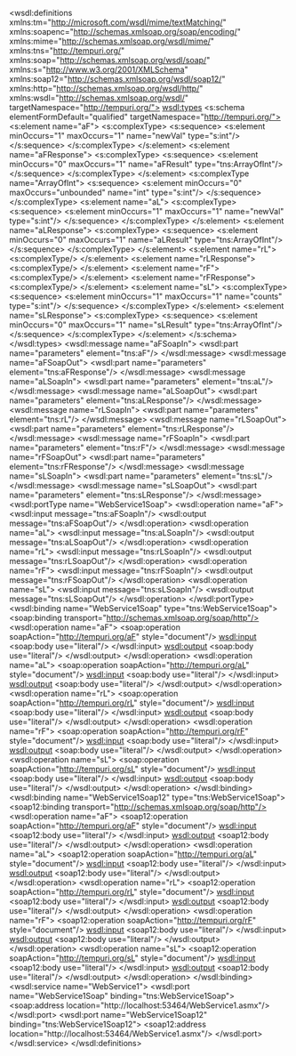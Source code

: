 <wsdl:definitions xmlns:tm="http://microsoft.com/wsdl/mime/textMatching/" xmlns:soapenc="http://schemas.xmlsoap.org/soap/encoding/" xmlns:mime="http://schemas.xmlsoap.org/wsdl/mime/" xmlns:tns="http://tempuri.org/" xmlns:soap="http://schemas.xmlsoap.org/wsdl/soap/" xmlns:s="http://www.w3.org/2001/XMLSchema" xmlns:soap12="http://schemas.xmlsoap.org/wsdl/soap12/" xmlns:http="http://schemas.xmlsoap.org/wsdl/http/" xmlns:wsdl="http://schemas.xmlsoap.org/wsdl/" targetNamespace="http://tempuri.org/">
<wsdl:types>
<s:schema elementFormDefault="qualified" targetNamespace="http://tempuri.org/">
<s:element name="aF">
<s:complexType>
<s:sequence>
<s:element minOccurs="1" maxOccurs="1" name="newVal" type="s:int"/>
</s:sequence>
</s:complexType>
</s:element>
<s:element name="aFResponse">
<s:complexType>
<s:sequence>
<s:element minOccurs="0" maxOccurs="1" name="aFResult" type="tns:ArrayOfInt"/>
</s:sequence>
</s:complexType>
</s:element>
<s:complexType name="ArrayOfInt">
<s:sequence>
<s:element minOccurs="0" maxOccurs="unbounded" name="int" type="s:int"/>
</s:sequence>
</s:complexType>
<s:element name="aL">
<s:complexType>
<s:sequence>
<s:element minOccurs="1" maxOccurs="1" name="newVal" type="s:int"/>
</s:sequence>
</s:complexType>
</s:element>
<s:element name="aLResponse">
<s:complexType>
<s:sequence>
<s:element minOccurs="0" maxOccurs="1" name="aLResult" type="tns:ArrayOfInt"/>
</s:sequence>
</s:complexType>
</s:element>
<s:element name="rL">
<s:complexType/>
</s:element>
<s:element name="rLResponse">
<s:complexType/>
</s:element>
<s:element name="rF">
<s:complexType/>
</s:element>
<s:element name="rFResponse">
<s:complexType/>
</s:element>
<s:element name="sL">
<s:complexType>
<s:sequence>
<s:element minOccurs="1" maxOccurs="1" name="counts" type="s:int"/>
</s:sequence>
</s:complexType>
</s:element>
<s:element name="sLResponse">
<s:complexType>
<s:sequence>
<s:element minOccurs="0" maxOccurs="1" name="sLResult" type="tns:ArrayOfInt"/>
</s:sequence>
</s:complexType>
</s:element>
</s:schema>
</wsdl:types>
<wsdl:message name="aFSoapIn">
<wsdl:part name="parameters" element="tns:aF"/>
</wsdl:message>
<wsdl:message name="aFSoapOut">
<wsdl:part name="parameters" element="tns:aFResponse"/>
</wsdl:message>
<wsdl:message name="aLSoapIn">
<wsdl:part name="parameters" element="tns:aL"/>
</wsdl:message>
<wsdl:message name="aLSoapOut">
<wsdl:part name="parameters" element="tns:aLResponse"/>
</wsdl:message>
<wsdl:message name="rLSoapIn">
<wsdl:part name="parameters" element="tns:rL"/>
</wsdl:message>
<wsdl:message name="rLSoapOut">
<wsdl:part name="parameters" element="tns:rLResponse"/>
</wsdl:message>
<wsdl:message name="rFSoapIn">
<wsdl:part name="parameters" element="tns:rF"/>
</wsdl:message>
<wsdl:message name="rFSoapOut">
<wsdl:part name="parameters" element="tns:rFResponse"/>
</wsdl:message>
<wsdl:message name="sLSoapIn">
<wsdl:part name="parameters" element="tns:sL"/>
</wsdl:message>
<wsdl:message name="sLSoapOut">
<wsdl:part name="parameters" element="tns:sLResponse"/>
</wsdl:message>
<wsdl:portType name="WebService1Soap">
<wsdl:operation name="aF">
<wsdl:input message="tns:aFSoapIn"/>
<wsdl:output message="tns:aFSoapOut"/>
</wsdl:operation>
<wsdl:operation name="aL">
<wsdl:input message="tns:aLSoapIn"/>
<wsdl:output message="tns:aLSoapOut"/>
</wsdl:operation>
<wsdl:operation name="rL">
<wsdl:input message="tns:rLSoapIn"/>
<wsdl:output message="tns:rLSoapOut"/>
</wsdl:operation>
<wsdl:operation name="rF">
<wsdl:input message="tns:rFSoapIn"/>
<wsdl:output message="tns:rFSoapOut"/>
</wsdl:operation>
<wsdl:operation name="sL">
<wsdl:input message="tns:sLSoapIn"/>
<wsdl:output message="tns:sLSoapOut"/>
</wsdl:operation>
</wsdl:portType>
<wsdl:binding name="WebService1Soap" type="tns:WebService1Soap">
<soap:binding transport="http://schemas.xmlsoap.org/soap/http"/>
<wsdl:operation name="aF">
<soap:operation soapAction="http://tempuri.org/aF" style="document"/>
<wsdl:input>
<soap:body use="literal"/>
</wsdl:input>
<wsdl:output>
<soap:body use="literal"/>
</wsdl:output>
</wsdl:operation>
<wsdl:operation name="aL">
<soap:operation soapAction="http://tempuri.org/aL" style="document"/>
<wsdl:input>
<soap:body use="literal"/>
</wsdl:input>
<wsdl:output>
<soap:body use="literal"/>
</wsdl:output>
</wsdl:operation>
<wsdl:operation name="rL">
<soap:operation soapAction="http://tempuri.org/rL" style="document"/>
<wsdl:input>
<soap:body use="literal"/>
</wsdl:input>
<wsdl:output>
<soap:body use="literal"/>
</wsdl:output>
</wsdl:operation>
<wsdl:operation name="rF">
<soap:operation soapAction="http://tempuri.org/rF" style="document"/>
<wsdl:input>
<soap:body use="literal"/>
</wsdl:input>
<wsdl:output>
<soap:body use="literal"/>
</wsdl:output>
</wsdl:operation>
<wsdl:operation name="sL">
<soap:operation soapAction="http://tempuri.org/sL" style="document"/>
<wsdl:input>
<soap:body use="literal"/>
</wsdl:input>
<wsdl:output>
<soap:body use="literal"/>
</wsdl:output>
</wsdl:operation>
</wsdl:binding>
<wsdl:binding name="WebService1Soap12" type="tns:WebService1Soap">
<soap12:binding transport="http://schemas.xmlsoap.org/soap/http"/>
<wsdl:operation name="aF">
<soap12:operation soapAction="http://tempuri.org/aF" style="document"/>
<wsdl:input>
<soap12:body use="literal"/>
</wsdl:input>
<wsdl:output>
<soap12:body use="literal"/>
</wsdl:output>
</wsdl:operation>
<wsdl:operation name="aL">
<soap12:operation soapAction="http://tempuri.org/aL" style="document"/>
<wsdl:input>
<soap12:body use="literal"/>
</wsdl:input>
<wsdl:output>
<soap12:body use="literal"/>
</wsdl:output>
</wsdl:operation>
<wsdl:operation name="rL">
<soap12:operation soapAction="http://tempuri.org/rL" style="document"/>
<wsdl:input>
<soap12:body use="literal"/>
</wsdl:input>
<wsdl:output>
<soap12:body use="literal"/>
</wsdl:output>
</wsdl:operation>
<wsdl:operation name="rF">
<soap12:operation soapAction="http://tempuri.org/rF" style="document"/>
<wsdl:input>
<soap12:body use="literal"/>
</wsdl:input>
<wsdl:output>
<soap12:body use="literal"/>
</wsdl:output>
</wsdl:operation>
<wsdl:operation name="sL">
<soap12:operation soapAction="http://tempuri.org/sL" style="document"/>
<wsdl:input>
<soap12:body use="literal"/>
</wsdl:input>
<wsdl:output>
<soap12:body use="literal"/>
</wsdl:output>
</wsdl:operation>
</wsdl:binding>
<wsdl:service name="WebService1">
<wsdl:port name="WebService1Soap" binding="tns:WebService1Soap">
<soap:address location="http://localhost:53464/WebService1.asmx"/>
</wsdl:port>
<wsdl:port name="WebService1Soap12" binding="tns:WebService1Soap12">
<soap12:address location="http://localhost:53464/WebService1.asmx"/>
</wsdl:port>
</wsdl:service>
</wsdl:definitions>
